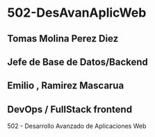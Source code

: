 # 502-DesAvanAplicWeb

## Tomas Molina Perez Diez

## Jefe de Base de Datos/Backend

## Emilio , Ramirez Mascarua

## DevOps / FullStack frontend

502 - Desarrollo Avanzado de Aplicaciones Web
